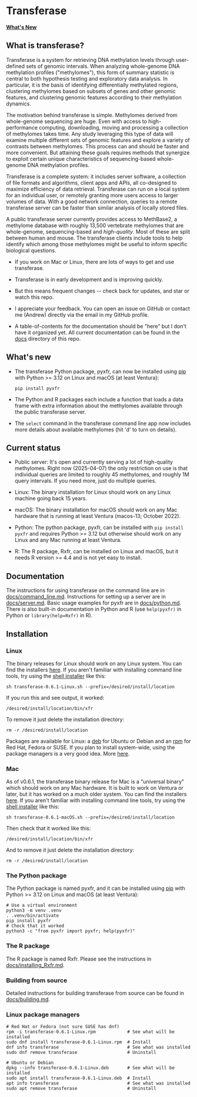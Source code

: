 # Transferase

[**What's New**](#whats-new)

## What is transferase?

Transferase is a system for retrieving DNA methylation levels through
user-defined sets of genomic intervals. When analyzing whole-genome DNA
methylation profiles ("methylomes"), this form of summary statistic is central
to both hypothesis testing and exploratory data analysis. In particular, it is
the basis of identifying differentially methylated regions, clustering
methylomes based on subsets of genes and other genomic features, and
clustering genomic features according to their methylation dynamics.

The motivation behind transferase is simple. Methylomes derived from
whole-genome sequencing are huge. Even with access to high-performance
computing, downloading, moving and processing a collection of methylomes takes
time. Any study leveraging this type of data will examine multiple different
sets of genomic features and explore a variety of contrasts between
methylomes. This process can and should be faster and more convenient. But
attaining these goals requires methods that synergize to exploit certain
unique characteristics of sequencing-based whole-genome DNA methylation
profiles.

Transferase is a complete system: it includes server software, a collection of
file formats and algorithms, client apps and APIs, all co-designed to maximize
efficiency of data retrieval. Transferase can run on a local system for an
individual user, or remotely granting more users access to larger volumes of
data. With a good network connection, queries to a remote transferase server
can be faster than similar analysis of locally stored files.

A public transferase server currently provides access to MethBase2, a
methylome database with roughly 13,500 vertebrate methylomes that are
whole-genome, sequencing-based and *high-quality*. Most of these are split
between human and mouse. The transferase clients include tools to help
identify which among those methylomes might be useful to inform specific
biological questions.

- If you work on Mac or Linux, there are lots of ways to get and use
  transferase.

- Transferase is in early development and is improving quickly.

- But this means frequent changes -- check back for updates, and star or watch
  this repo.

- I appreciate your feedback. You can open an issue on GitHub or contact me
  (Andrew) directly via the email in my GitHub profile.

- A table-of-contents for the documentation should be "here" but I don't have
  it organized yet. All current documentation can be found in the [docs](docs)
  directory of this repo.

## What's new

* The transferase Python package, pyxfr, can now be installed using
  [pip](https://pypi.org/project/pyxfr/0.6.1) with Python >= 3.12 on Linux
  and macOS (at least Ventura):
  ```console
  pip install pyxfr
  ```

* The Python and R packages each include a function that loads a data frame
  with extra information about the methylomes available through the public
  transferase server.

* The `select` command in the transferase command line app now includes more
  details about available methylomes (hit 'd' to turn on details).

## Current status

- Public server: It's open and currently serving a lot of high-quality
  methylomes. Right now (2025-04-07) the only restriction on use is that
  individual queries are limited to roughly 45 methylomes, and roughly 1M
  query intervals. If you need more, just do multiple queries.

- Linux: The binary installation for Linux should work on any Linux machine
  going back 15 years.

- macOS: The binary installation for macOS should work on any Mac hardware
  that is running at least Ventura (macos-13; October 2022).

- Python: The python package, pyxfr, can be installed with `pip install pyxfr`
  and requires Python >= 3.12 but otherwise should work on any Linux and any
  Mac running at least Ventura.

- R: The R package, Rxfr, can be installed on Linux and macOS, but it needs R
  version >= 4.4 and is not yet easy to install.

## Documentation

The instructions for using transferase on the command line are in
[docs/command_line.md](docs/command_line.md). Instructions for setting up a
server are in [docs/server.md](docs/server.md). Basic usage examples for
pyxfr are in [docs/python.md](docs/python.md). There is also built-in
documentation in Python and R (use `help(pyxfr)` in Python or
`library(help=Rxfr)` in R).

## Installation

### Linux

The binary releases for Linux should work on any Linux system. You can find
the installers
[here](https://github.com/andrewdavidsmith/transferase/releases/v0.6.1). If
you aren't familiar with installing command line tools, try using the [shell
installer](https://github.com/andrewdavidsmith/transferase/releases/download/v0.6.1/transferase-0.6.1-Linux.sh)
like this:

```console
sh transferase-0.6.1-Linux.sh --prefix=/desired/install/location
```

If you run this and see output, it worked:

```console
/desired/install/location/bin/xfr
```

To remove it just delete the installation directory:

```console
rm -r /desired/install/location
```

Packages are available for Linux: a
[deb](https://github.com/andrewdavidsmith/transferase/releases/download/v0.6.1/transferase-0.6.1-Linux.deb)
for Ubuntu or Debian and an
[rpm](https://github.com/andrewdavidsmith/transferase/releases/download/v0.6.1/transferase-0.6.1-Linux.rpm)
for Red Hat, Fedora or SUSE. If you plan to install system-wide, using the
package managers is a very good idea. More [here](#Linux-package-managers).

### Mac

As of v0.6.1, the transferase binary release for Mac is a "universal binary"
which should work on any Mac hardware. It is built to work on Ventura or
later, but it has worked on a much older system. You can find the installers
[here](https://github.com/andrewdavidsmith/transferase/releases/v0.6.1). If
you aren't familiar with installing command line tools, try using the [shell
installer](https://github.com/andrewdavidsmith/transferase/releases/download/v0.6.1/transferase-0.6.1-macOS.sh)
like this:

```console
sh transferase-0.6.1-macOS.sh --prefix=/desired/install/location
```

Then check that it worked like this:

```console
/desired/install/location/bin/xfr
```

And to remove it just delete the installation directory:

```console
rm -r /desired/install/location
```

### The Python package

The Python package is named pyxfr, and it can be installed using
[pip](https://pypi.org/project/pyxfr/0.6.1) with Python >= 3.12 on Linux and
macOS (at least Ventura):

```console
# Use a virtual environment
python3 -m venv .venv
. .venv/bin/activate
pip install pyxfr
# Check that it worked
python3 -c "from pyxfr import pyxfr; help(pyxfr)"
```

### The R package

The R package is named Rxfr. Please see the instructions in
[docs/installing_Rxfr.md](docs/installing_Rxfr.md).

### Building from source

Detailed instructions for building transferase from source can be found in
[docs/building.md](docs/building.md).

### Linux package managers

```console
# Red Hat or Fedora (not sure SUSE has dnf)
rpm -i transferase-0.6.1-Linux.rpm            # See what will be installed
sudo dnf install transferase-0.6.1-Linux.rpm  # Install
dnf info transferase                          # See what was installed
sudo dnf remove transferase                   # Uninstall

# Ubuntu or Debian
dpkg --info transferase-0.6.1-Linux.deb       # See what will be installed
sudo apt install transferase-0.6.1-Linux.deb  # Install
apt info transferase                          # See what was installed
sudo apt remove transferase                   # Uninstall
```

